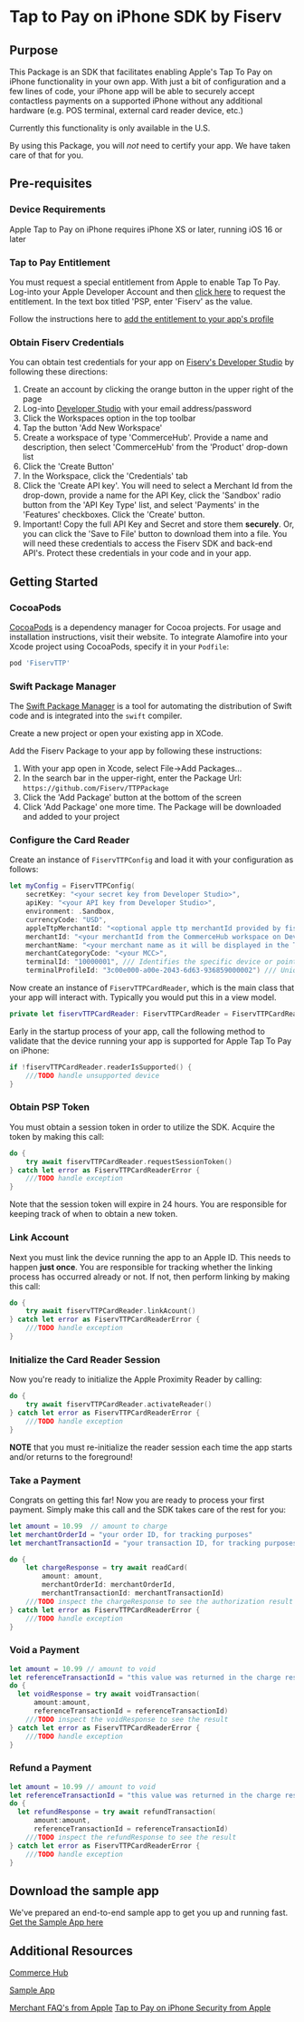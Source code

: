 # Tap to Pay on iPhone SDK by Fiserv

## Purpose
This Package is an SDK that facilitates enabling Apple's Tap To Pay on iPhone functionality in your own app.  With just a bit of configuration and a few lines of code, your iPhone app will be able to securely accept contactless payments on a supported iPhone without any additional hardware (e.g. POS terminal, external card reader device, etc.)  

Currently this functionality is only available in the U.S.

By using this Package, you will *not* need to certify your app.   We have taken care of that for you.


## Pre-requisites


### Device Requirements 
Apple Tap to Pay on iPhone requires iPhone XS or later, running iOS 16 or later

### Tap to Pay Entitlement
You must request a special entitlement from Apple to enable Tap To Pay.  Log-into your Apple Developer Account and then [click here](https://developer.apple.com/contact/request/tap-to-pay-on-iphone) to request the entitlement.  In the text box titled 'PSP, enter 'Fiserv' as the value.

Follow the instructions here to [add the entitlement to your app's profile](https://developer.apple.com/documentation/proximityreader/setting-up-the-entitlement-for-tap-to-pay-on-iphone)

### Obtain Fiserv Credentials
You can obtain test credentials for your app on [Fiserv's Developer Studio](https://developer.fiserv.com) by following these directions:

1. Create an account by clicking the orange button in the upper right of the page
2. Log-into [Developer Studio](https://developer.fiserv.com) with your email address/password
3. Click the Workspaces option in the top toolbar
4. Tap the button 'Add New Workspace'
5. Create a workspace of type 'CommerceHub'.  Provide a name and description, then select 'CommerceHub' from the 'Product' drop-down list
6. Click the 'Create Button'
7. In the Workspace, click the 'Credentials' tab
8. Click the 'Create API key'. You will need to select a Merchant Id from the drop-down, provide a name for the API Key, click the 'Sandbox' radio button from the 'API Key Type' list, and select 'Payments' in the 'Features' checkboxes.  Click the 'Create' button.
9. Important!  Copy the full API Key and Secret and store them __securely__.  Or, you can click the 'Save to File' button to download them into a file.   You will need these credentials to access the Fiserv SDK and back-end API's.  Protect these credentials in your code and in your app.


## Getting Started


### CocoaPods

[CocoaPods](https://cocoapods.org) is a dependency manager for Cocoa projects. For usage and installation instructions, visit their website. To integrate Alamofire into your Xcode project using CocoaPods, specify it in your `Podfile`:

```ruby
pod 'FiservTTP'
```

### Swift Package Manager

The [Swift Package Manager](https://swift.org/package-manager/) is a tool for automating the distribution of Swift code and is integrated into the `swift` compiler.

Create a new project or open your existing app in XCode.

Add the Fiserv Package to your app by following these instructions:
1. With your app open in Xcode, select File->Add Packages...
2. In the search bar in the upper-right, enter the Package Url: `https://github.com/Fiserv/TTPPackage`
3. Click the 'Add Package' button at the bottom of the screen
4. Click 'Add Package' one more time.  The Package will be downloaded and added to your project

### Configure the Card Reader 

Create an instance of `FiservTTPConfig` and load it with your configuration as follows:

```Swift
let myConfig = FiservTTPConfig(
    secretKey: "<your secret key from Developer Studio>",
    apiKey: "<your API key from Developer Studio>",
    environment: .Sandbox,
    currencyCode: "USD",
    appleTtpMerchantId: "<optional apple ttp merchantId provided by fiserv>",
    merchantId: "<your merchantId from the CommerceHub workspace on Developer Studio>",
    merchantName: "<your merchant name as it will be displayed in the Tap to Pay payment sheet>",
    merchantCategoryCode: "<your MCC>",
    terminalId: "10000001", /// Identifies the specific device or point of entry where the transaction originated assigned by the acquirer or the gateway
    terminalProfileId: "3c00e000-a00e-2043-6d63-936859000002") /// Unique identifier for the terminal profile used to configure the kernels of the card reader and manage payment terminal behavior
```

Now create an instance of `FiservTTPCardReader`, which is the main class that your app will interact with.  Typically you would put this in a view model.

```Swift
private let fiservTTPCardReader: FiservTTPCardReader = FiservTTPCardReader(configuration: myConfig)
```

Early in the startup process of your app, call the following method to validate that the device running your app is supported for Apple Tap To Pay on iPhone:

```Swift
if !fiservTTPCardReader.readerIsSupported() {
    ///TODO handle unsupported device
}
```

### Obtain PSP Token
You must obtain a session token in order to utilize the SDK.  Acquire the token by making this call:

```Swift
do {
    try await fiservTTPCardReader.requestSessionToken()
} catch let error as FiservTTPCardReaderError {
    ///TODO handle exception
}
```

Note that the session token will expire in 24 hours.  You are responsible for keeping track of when to obtain a new token.

### Link Account
Next you must link the device running the app to an Apple ID. This needs to happen **just once**.  You are responsible for tracking whether the linking process has occurred already or not.  If not, then perform linking by making this call:

```Swift
do {
    try await fiservTTPCardReader.linkAcount()
} catch let error as FiservTTPCardReaderError {
    ///TODO handle exception
}
```

### Initialize the Card Reader Session
Now you're ready to initialize the Apple Proximity Reader by calling:

```Swift
do {
    try await fiservTTPCardReader.activateReader()
} catch let error as FiservTTPCardReaderError {
    ///TODO handle exception
}
```

**NOTE** that you must re-initialize the reader session each time the app starts and/or returns to the foreground!

### Take a Payment
Congrats on getting this far!  Now you are ready to process your first payment.  Simply make this call and the SDK takes care of the rest for you:

```Swift
let amount = 10.99  // amount to charge
let merchantOrderId = "your order ID, for tracking purposes"
let merchantTransactionId = "your transaction ID, for tracking purposes"

do {
    let chargeResponse = try await readCard(
        amount: amount, 
        merchantOrderId: merchantOrderId, 
        merchantTransactionId: merchantTransactionId)
    ///TODO inspect the chargeResponse to see the authorization result
} catch let error as FiservTTPCardReaderError {
    ///TODO handle exception
}
```
### Void a Payment

```Swift
let amount = 10.99 // amount to void
let referenceTransactionId = "this value was returned in the charge response"
do {
  let voidResponse = try await voidTransaction(
      amount:amount,
      referenceTransactionId = referenceTransactionId)
    ///TODO inspect the voidResponse to see the result   
} catch let error as FiservTTPCardReaderError {
    ///TODO handle exception
}
```
### Refund a Payment

```Swift
let amount = 10.99 // amount to void
let referenceTransactionId = "this value was returned in the charge response"
do {
  let refundResponse = try await refundTransaction(
      amount:amount,
      referenceTransactionId = referenceTransactionId)
    ///TODO inspect the refundResponse to see the result   
} catch let error as FiservTTPCardReaderError {
    ///TODO handle exception
}
```

## Download the sample app
We've prepared an end-to-end sample app to get you up and running fast. [Get the Sample App here](https://github.com/Fiserv/TTPSampleApp)

## Additional Resources

[Commerce Hub](https://developer.fiserv.com/product/CommerceHub/docs/?path=docs/Resources/Master-Data/Reference-Transaction-Details.md)

[Sample App](https://github.com/Fiserv/TTPSampleApp)  

[Merchant FAQ's from Apple](https://register.apple.com/tap-to-pay-on-iphone/faq) 
[Tap to Pay on iPhone Security from Apple](https://support.apple.com/guide/security/tap-to-pay-on-iphone-sec72cb155f4/web)

